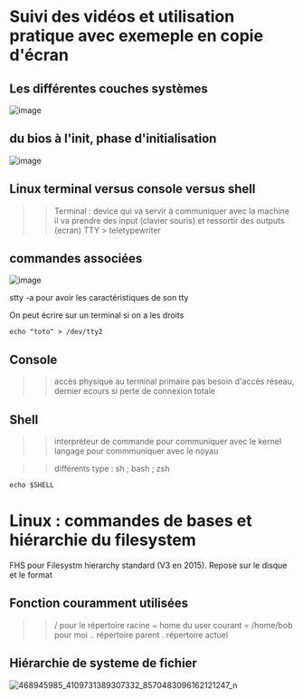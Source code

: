 # Suivi des vidéos et utilisation pratique avec exemeple en copie d'écran 

## Les différentes couches systèmes 

![image](https://github.com/user-attachments/assets/1a7af8a7-873a-4117-8f47-bf0167f0eccc)

## du bios à l'init, phase d'initialisation


![image](https://github.com/user-attachments/assets/433cdea9-8e3a-4269-9ef4-7733d5f273f9)

## Linux terminal versus console versus shell

>> Terminal : device qui va servir à communiquer avec la machine
il va prendre des input (clavier souris) et ressortir des outputs (ecran)
>> TTY > teletypewriter 

## commandes associées 

![image](https://github.com/user-attachments/assets/9b9c6551-8170-461a-8807-4ee47f4d04a9)

stty -a pour avoir les caractéristiques de son tty

On peut écrire sur un terminal si on a les droits 

```
echo "toto" > /dev/tty2
```
## Console 

>> accès physique au terminal primaire
>> pas besoin d'accès réseau, dernier ecours si perte de connexion totale

## Shell 

>> interpréteur de commande pour communiquer avec le kernel
>> langage pour commmuniquer avec le noyau

>> différents type : sh ; bash ; zsh

```
echo $SHELL
```

# Linux : commandes de bases et hiérarchie du filesystem

FHS pour Filesystm hierarchy standard (V3 en 2015). 
Repose sur le disque et le format

## Fonction couramment utilisées 

>> / pour le répertoire racine
>> ~ home du user courant = /home/bob pour moi
>> .. répertoire parent
>> . répertoire actuel

## Hiérarchie de systeme de fichier 

![468945985_4109731389307332_8570483096162121247_n](https://github.com/user-attachments/assets/90105381-39d1-48ae-a1c2-c5895ac53fa4)



